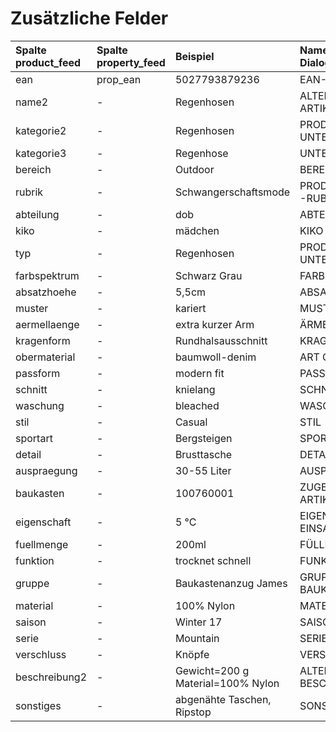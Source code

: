 # Zusätzliche Felder

| Spalte product\_feed | Spalte property\_feed | Beispiel | Name für Mapping-Dialog | Beschreibung |
| :--- | :--- | :--- | :--- | :--- |
| ean | prop\_ean | 5027793879236 | EAN-CODE | [?](https://docs.8select.io/produkt-export/zusaetzliche-felder/zusaetzliche-felder-beispiele#ean-prop_ean) |
| name2 | - | Regenhosen | ALTERNATIVE ARTIKELBEZEICHNUNG | [?](https://docs.8select.io/produkt-export/zusaetzliche-felder/zusaetzliche-felder-beispiele#name2) |
| kategorie2 | - | Regenhosen | PRODUKTTYP / UNTERKATEGORIE | [?](https://docs.8select.io/produkt-export/zusaetzliche-felder/zusaetzliche-felder-beispiele#kategorie2) |
| kategorie3 | - | Regenhose | UNTERKATEGORIE | [?](https://docs.8select.io/produkt-export/zusaetzliche-felder/zusaetzliche-felder-beispiele#kategorie3) |
| bereich | - | Outdoor | BEREICH | [?](https://docs.8select.io/produkt-export/zusaetzliche-felder/zusaetzliche-felder-beispiele#bereich) |
| rubrik | - | Schwangerschaftsmode | PRODUKTKATEGORIE / -RUBRIK | [?](https://docs.8select.io/produkt-export/zusaetzliche-felder/zusaetzliche-felder-beispiele#rubrik) |
| abteilung | - | dob | ABTEILUNG | [?](https://docs.8select.io/produkt-export/zusaetzliche-felder/zusaetzliche-felder-beispiele#abteilung) |
| kiko | - | mädchen | KIKO | [?](https://docs.8select.io/produkt-export/zusaetzliche-felder/zusaetzliche-felder-beispiele#kiko) |
| typ | - | Regenhosen | PRODUKTTYP / UNTERKATEGORIE | [?](https://docs.8select.io/produkt-export/zusaetzliche-felder/zusaetzliche-felder-beispiele#typ) |
| farbspektrum | - | Schwarz Grau | FARBSPEKTRUM | [?](https://docs.8select.io/produkt-export/zusaetzliche-felder/zusaetzliche-felder-beispiele#farbspektrum) |
| absatzhoehe | - | 5,5cm | ABSATZHÖHE | [?](https://docs.8select.io/produkt-export/zusaetzliche-felder/zusaetzliche-felder-beispiele#absatzhoehe) |
| muster | - | kariert | MUSTER | [?](https://docs.8select.io/produkt-export/zusaetzliche-felder/zusaetzliche-felder-beispiele#muster) |
| aermellaenge | - | extra kurzer Arm | ÄRMELLÄNGE | [?](https://docs.8select.io/produkt-export/zusaetzliche-felder/zusaetzliche-felder-beispiele#aermellaenge) |
| kragenform | - | Rundhalsausschnitt | KRAGENFORM | [?](https://docs.8select.io/produkt-export/zusaetzliche-felder/zusaetzliche-felder-beispiele#kragenform) |
| obermaterial | - | baumwoll-denim | ART OBERMATERIAL | [?](https://docs.8select.io/produkt-export/zusaetzliche-felder/zusaetzliche-felder-beispiele#obermaterial) |
| passform | - | modern fit | PASSFORM | [?](https://docs.8select.io/produkt-export/zusaetzliche-felder/zusaetzliche-felder-beispiele#passform) |
| schnitt | - | knielang | SCHNITT | [?](https://docs.8select.io/produkt-export/zusaetzliche-felder/zusaetzliche-felder-beispiele#schnitt) |
| waschung | - | bleached | WASCHUNG | [?](https://docs.8select.io/produkt-export/zusaetzliche-felder/zusaetzliche-felder-beispiele#waschung) |
| stil | - | Casual | STIL | [?](https://docs.8select.io/produkt-export/zusaetzliche-felder/zusaetzliche-felder-beispiele#stil) |
| sportart | - | Bergsteigen | SPORTART | [?](https://docs.8select.io/produkt-export/zusaetzliche-felder/zusaetzliche-felder-beispiele#sportart) |
| detail | - | Brusttasche | DETAIL | [?](https://docs.8select.io/produkt-export/zusaetzliche-felder/zusaetzliche-felder-beispiele#detail) |
| auspraegung | - | 30-55 Liter | AUSPRÄGUNG | [?](https://docs.8select.io/produkt-export/zusaetzliche-felder/zusaetzliche-felder-beispiele#auspraegung) |
| baukasten | - | 100760001 | ZUGEHÖRIGER ARTIKEL | [?](https://docs.8select.io/produkt-export/zusaetzliche-felder/zusaetzliche-felder-beispiele#baukasten) |
| eigenschaft | - | 5 °C | EIGENSCHAFT / EINSATZBEREICH | [?](https://docs.8select.io/produkt-export/zusaetzliche-felder/zusaetzliche-felder-beispiele#eigenschaft) |
| fuellmenge | - | 200ml | FÜLLMENGE / INHALT | [?](https://docs.8select.io/produkt-export/zusaetzliche-felder/zusaetzliche-felder-beispiele#fuellmenge) |
| funktion | - | trocknet schnell | FUNKTION | [?](https://docs.8select.io/produkt-export/zusaetzliche-felder/zusaetzliche-felder-beispiele#funktion) |
| gruppe | - | Baukastenanzug James | GRUPPE / BAUKAUSTEN | [?](https://docs.8select.io/produkt-export/zusaetzliche-felder/zusaetzliche-felder-beispiele#gruppe) |
| material | - | 100% Nylon | MATERIAL | [?](https://docs.8select.io/produkt-export/zusaetzliche-felder/zusaetzliche-felder-beispiele#material) |
| saison | - | Winter 17 | SAISON | [?](https://docs.8select.io/produkt-export/zusaetzliche-felder/zusaetzliche-felder-beispiele#saison) |
| serie | - | Mountain | SERIE | [?](https://docs.8select.io/produkt-export/zusaetzliche-felder/zusaetzliche-felder-beispiele#serie) |
| verschluss | - | Knöpfe | VERSCHLUSS | [?](https://docs.8select.io/produkt-export/zusaetzliche-felder/zusaetzliche-felder-beispiele#verschluss) |
| beschreibung2 | - | Gewicht=200 g Material=100% Nylon | ALTERNATIVER BESCHREIBUNGSTEXT | [?](https://docs.8select.io/produkt-export/zusaetzliche-felder/zusaetzliche-felder-beispiele#beschreibung2) |
| sonstiges | - | abgenähte Taschen, Ripstop | SONSTIGES | [?](https://docs.8select.io/produkt-export/zusaetzliche-felder/zusaetzliche-felder-beispiele#sonstiges) |

